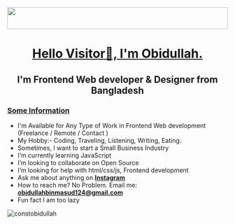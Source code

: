 
<img width="100%" height="50vh" src="https://scontent.fjsr8-1.fna.fbcdn.net/v/t39.30808-6/311458073_105018669080039_7045422326904536685_n.jpg?_nc_cat=105&ccb=1-7&_nc_sid=174925&_nc_ohc=4eFJFSAAHlAAX-e4T8x&_nc_ht=scontent.fjsr8-1.fna&oh=00_AfA4h2l-fhhMvNzE9eZ9Ngj28TwJZwUz-XNrLx-kWyzbew&oe=64D56BFA" alt="">

<br/>
<h1 align="center"><u>Hello Visitor🤞, I'm Obidullah. </u></h1>
<h2 align="center">I'm Frontend Web developer & Designer from Bangladesh</h2>
   
<h3 align="left"><u>Some Information</u></h3>

- I'm Available for Any Type of Work in Frontend Web development (Freelance / Remote / Contact ) 
- My Hobby:- Coding, Traveling, Listening, Writing, Eating.
- Sometimes, I want to start a Small Business Industry
- I’m currently learning JavaScript
- I’m looking to collaborate on Open Source
- I’m looking for help with html/css/js, Frontend development
- Ask me about anything on **<a href="https://www.instagram.com/constobidullah"> Instagram</a>**
- How to reach me? No Problem. Email me: **obidullahbinmasud124@gmail.com**
- Fun fact I am too lazy
<p align="left"> <img src="https://komarev.com/ghpvc/?username=constobidullah&label=Profile%20views&color=0e75b6&style=flat" alt="constobidullah" /> </p>
